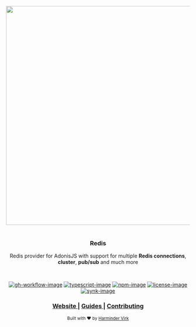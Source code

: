 <div align="center">
  <img src="https://res.cloudinary.com/adonisjs/image/upload/q_100/v1558612869/adonis-readme_zscycu.jpg" width="600px">
</div>

<br />

<div align="center">
  <h3>Redis</h3>
  <p>Redis provider for AdonisJS with support for multiple <strong>Redis connections</strong>, <strong>cluster</strong>, <strong>pub/sub</strong> and much more</p>
</div>

<br />

<div align="center">

[![gh-workflow-image]][gh-workflow-url] [![typescript-image]][typescript-url] [![npm-image]][npm-url] [![license-image]][license-url] [![synk-image]][synk-url]

</div>

<div align="center">
  <h3>
    <a href="https://adonisjs.com">
      Website
    </a>
    <span> | </span>
    <a href="https://docs.adonisjs.com/guides/redis">
      Guides
    </a>
    <span> | </span>
    <a href="CONTRIBUTING.md">
      Contributing
    </a>
  </h3>
</div>

<div align="center">
  <sub>Built with ❤︎ by <a href="https://twitter.com/AmanVirk1">Harminder Virk</a>
</div>

[gh-workflow-image]: https://img.shields.io/github/workflow/status/adonisjs/redis/test?style=for-the-badge
[gh-workflow-url]: https://github.com/adonisjs/redis/actions/workflows/test.yml "Github action"

[typescript-image]: https://img.shields.io/badge/Typescript-294E80.svg?style=for-the-badge&logo=typescript
[typescript-url]:  "typescript"

[npm-image]: https://img.shields.io/npm/v/@adonisjs/redis/latest.svg?style=for-the-badge&logo=npm
[npm-url]: https://www.npmjs.com/package/@adonisjs/redis/v/latest "npm"

[license-image]: https://img.shields.io/npm/l/@adonisjs/redis?color=blueviolet&style=for-the-badge
[license-url]: LICENSE.md "license"

[synk-image]: https://img.shields.io/snyk/vulnerabilities/github/adonisjs/redis?label=Synk%20Vulnerabilities&style=for-the-badge
[synk-url]: https://snyk.io/test/github/adonisjs/redis?targetFile=package.json "synk"
